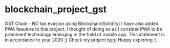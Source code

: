 # blockchain_project_gst
GST Chain - NO tax evasion using Blockchain(Solidity)
I have also added PWA feauture to this project. I thought of doing so as I consider PWA to be prominent technology emerging in the field of mobile app. This statement is in accordance to year 2020 ;)
Check my project [here](https://divyansh66.github.io/blockchain_project_gst/Frontend/index.html) Happy exploring :)

